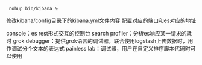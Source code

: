 ```shell
 nohup bin/kibana &
```

修改kibana/config目录下的kibana.yml文件内容 配置对应的端口和es对应的地址

console：es rest形式交互的控制台 search profiler：分析es响应某一请求的耗时 grok debugger：提供grok语言的调试器，联合使用logstash上传数据时，用作调试分个文本的表达式 painless
lab：调试器，用户在自定义排序脚本代码时可以使用

